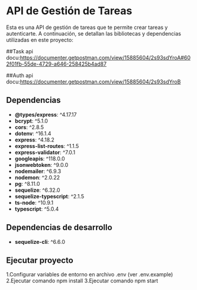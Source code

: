 # API de Gestión de Tareas

Esta es una API de gestión de tareas que te permite crear tareas y autenticarte. A continuación, se detallan las bibliotecas y dependencias utilizadas en este proyecto:

##Task api docu:https://documenter.getpostman.com/view/15885604/2s93sdYroA#602f01fb-55de-4729-a646-258425b4ad87

##Auth api docu:https://documenter.getpostman.com/view/15885604/2s93sdYroB

## Dependencias

- **@types/express**: ^4.17.17
- **bcrypt**: ^5.1.0
- **cors**: ^2.8.5
- **dotenv**: ^16.1.4
- **express**: ^4.18.2
- **express-list-routes**: ^1.1.5
- **express-validator**: ^7.0.1
- **googleapis**: ^118.0.0
- **jsonwebtoken**: ^9.0.0
- **nodemailer**: ^6.9.3
- **nodemon**: ^2.0.22
- **pg**: ^8.11.0
- **sequelize**: ^6.32.0
- **sequelize-typescript**: ^2.1.5
- **ts-node**: ^10.9.1
- **typescript**: ^5.0.4

## Dependencias de desarrollo

- **sequelize-cli**: ^6.6.0

## Ejecutar proyecto

1.Configurar variables de entorno en archivo .env (ver .env.example)
2.Ejecutar comando npm install
3.Ejecutar comando npm start
